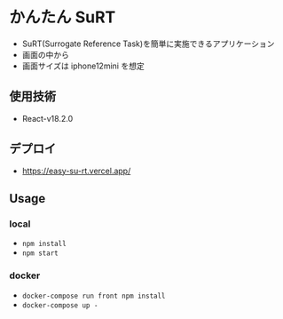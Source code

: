 # かんたん SuRT

- SuRT(Surrogate Reference Task)を簡単に実施できるアプリケーション
- 画面の中から
- 画面サイズは iphone12mini を想定

## 使用技術

- React-v18.2.0

## デプロイ

- https://easy-su-rt.vercel.app/

## Usage

### local

- `npm install`
- `npm start`

### docker

- `docker-compose run front npm install`
- `docker-compose up -`
